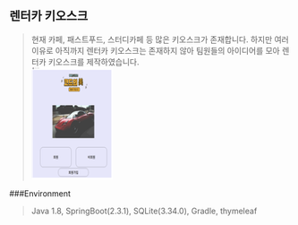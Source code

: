 ## 렌터카 키오스크
> 현재 카페, 패스트푸드, 스터디카페 등 많은 키오스크가 존재합니다.
> 하지만 여러 이유로 아직까지 렌터카 키오스크는 존재하지 않아 팀원들의 아이디어를 모아 렌터카 키오스크를 제작하였습니다.
<br/><img src="./capture/main.png" height="200px" alt="Main"></img>

###Environment
>Java 1.8, SpringBoot(2.3.1), SQLite(3.34.0), Gradle, thymeleaf
